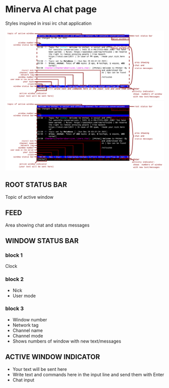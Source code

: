 # Minerva AI chat page

Styles inspired in irssi irc chat application

![irssi light](../../../public/default_irssi_ui_light.svg)
![irssi dark](../../../public/default_irssi_ui_dark.svg)

## ROOT STATUS BAR

Topic of active window

## FEED

Area showing chat and status messages

## WINDOW STATUS BAR

### block 1

Clock

### block 2

- Nick
- User mode

### block 3

- Window number
- Network tag
- Channel name
- Channel mode
- Shows numbers of window with new text/messages

## ACTIVE WINDOW INDICATOR

- Your text will be sent here
- Write text and commands here in the input line and send them with Enter
- Chat input
